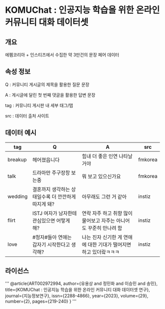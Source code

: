 # KOMUChat : 인공지능 학습을 위한 온라인 커뮤니티 대화 데이터셋

## 개요
에펨코리아 + 인스티즈에서 수집한 약 3만건의 문장 페어 데이터

## 속성 정보
Q : 커뮤니티 게시글의 제목을 활용한 질문 문장

A : 게시글에 달린 첫 번째 댓글을 활용한 답변 문장

tag : 커뮤니티 게시판 내 세부 태그/탭

src : 데이터 출처 사이트

## 데이터 예시
| tag | Q | A | src |
|-----------|-----------|-----------|-----------|
| breakup     | 헤어졌읍니다      |   힘내 더 좋은 인연 나타날거야    | fmkorea      |
| talk      | 드라마만 주구장창 보는중      | 뭐 보고 있으신가요      | fmkorea      |
| wedding      | 결혼까지 생각하는 상태일수록 더 깐깐하게 따지게 돼?     | 아무래도 그런 거 같아     | instiz     |
| flirt      | ISTJ 여자가 남자한테 관심있으면 어떻게 해?     | 연락 자주 하고 취향 많이 물어보고 자주는 아니어도 꾸준히 만나려 함     | instiz     |
| love       | #청자#들아 연애는 갑자기 시작한다고 생각해?    | 나는 진자 신기한 게 연애에 대한 기대가 떨어지면 하고 있더랔ㅋㅋㅋ      | instiz     |


## 라이선스
'''
@article{ART002972994,
author={유용상 and 정민화 and 이승민 and 송민},
title={KOMUChat : 인공지능 학습을 위한 온라인 커뮤니티 대화 데이터셋 연구},
journal={지능정보연구},
issn={2288-4866},
year={2023},
volume={29},
number={2},
pages={219-240}
}
'''
